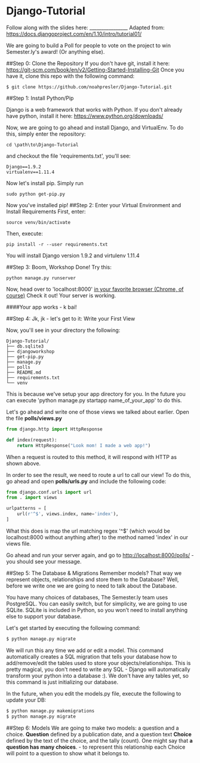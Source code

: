 # Django-Tutorial

Follow along with the slides here: ________________
Adapted from: https://docs.djangoproject.com/en/1.10/intro/tutorial01/

We are going to build a Poll for people to vote on the project to win Semester.ly's award! (Or anything else). 

##Step 0: Clone the Repository
If you don't have git, install it here: https://git-scm.com/book/en/v2/Getting-Started-Installing-Git
Once you have it, clone this repo with the following command: 

```
$ git clone https://github.com/noahpresler/Django-Tutorial.git
```

##Step 1: Install Python/Pip

Django is a web framework that works with Python. If you don't already have python, install it here: https://www.python.org/downloads/

Now, we are going to go ahead and install Django, and VirtualEnv. To do this, simply enter the repository:
```
cd \path\to\Django-Tutorial
```
and checkout the file 'requirements.txt', you'll see:
```
Django==1.9.2
virtualenv==1.11.4
```
Now let's install pip. Simply run
```
sudo python get-pip.py
```
Now you've installed pip!
##Step 2: Enter your Virtual Environment and Install Requirements
First, enter:
```
source venv/bin/activate
```
Then, execute: 
```
pip install -r --user requirements.txt
```
You will install Django version 1.9.2 and virtulenv 1.11.4

##Step 3: Boom, Workshop Done!
Try this: 
```
python manage.py runserver
```
Now, head over to 'localhost:8000' [in your favorite browser (Chrome, of course)](https://gfycat.com/IllustriousPowerfulIlsamochadegu)
Check it out! Your server is working.

####Your app works - k bai! 

##Step 4: Jk, jk - let's get to it: Write your First View

Now, you'll see in your directory the following: 
```
Django-Tutorial/
├── db.sqlite3
├── djangoworkshop
├── get-pip.py
├── manage.py
├── polls
├── README.md
├── requirements.txt
└── venv
```
This is because we've setup your app directory for you. In the future you can execute 'python manage.py startapp name_of_your_app' to do this. 

Let's go ahead and write one of those views we talked about earlier. Open the file **polls/views.py**
```python
from django.http import HttpResponse

def index(request):
    return HttpResponse("Look mom! I made a web app!")
```
When a request is routed to this method, it will respond with HTTP as shown above.

In order to see the result, we need to route a url to call our view! To do this, go ahead and open **polls/urls.py** and include the following code:
```python
from django.conf.urls import url
from . import views

urlpatterns = [
    url(r'^$', views.index, name='index'),
]
```
What this does is map the url matching regex '^$' (which would be localhost:8000 without anything after) to the method named 'index' in our views file. 

Go ahead and run your server again, and go to [http://localhost:8000/polls/](http://localhost:8000/polls/) - you should see your message. 

##Step 5: The Database & Migrations
Remember models? That way we represent objects, relationships and store them to the Database? 
Well, before we write one we are going to need to talk about the Database. 

You have many choices of databases, The Semester.ly team uses PostgreSQL. You can easily switch, but for simplicity, we are going to use SQLite. SQLite is included in Python, so you won’t need to install anything else to support your database.

Let's get started by executing the following command:
```bash
$ python manage.py migrate
```
We will run this any time we add or edit a model. This command automatically creates a SQL migration that tells your database how to add/remove/edit the tables used to store your objects/relationships. This is pretty magical, you don't need to write any SQL - Django will automatically transform your python into a database :). We don't have any tables yet, so this command is just initializing our database. 

In the future, when you edit the models.py file, execute the following to update your DB: 
```bash
$ python manage.py makemigrations
$ python manage.py migrate
```

##Step 6: Models
We are going to make two models: a question and a choice.
**Question** defined by a publication date, and a question text
**Choice** defined by the text of the choice, and the tally (count).
One might say that **a question has many choices**. - to represent this relationship each Choice will point to a question to show what it belongs to. 
